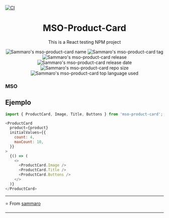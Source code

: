 [![CI](https://github.com/sammaro/mso-product-card/actions/workflows/main.yml/badge.svg)](https://github.com/sammaro/mso-product-card/actions/workflows/main.yml)

<p align="center">
  <h1 align="center">MSO-Product-Card</h1>
  <p align="center">This is a React testing NPM project</p>
  <p align="center" style="align: center;">
    <img alt="Sammaro's mso-product-card name"              src="https://img.shields.io/github/package-json/name/sammaro/mso-product-card" />
    <img alt="Sammaro's mso-product-card tag"               src="https://img.shields.io/github/v/tag/sammaro/mso-product-card" />
    <img alt="Sammaro's mso-product-card release"           src="https://img.shields.io/github/v/release/sammaro/mso-product-card" />
    <img alt="Sammaro's mso-product-card release date"      src="https://img.shields.io/github/release-date/sammaro/mso-product-card" />
    <img alt="Sammaro's mso-product-card repo size"         src="https://img.shields.io/github/repo-size/sammaro/mso-product-card" />
    <img alt="Sammaro's mso-product-card top language used" src="https://img.shields.io/github/languages/top/sammaro/mso-product-card" />
  </p>
</p>

### MSO

## Ejemplo

```javascript
import { ProductCard, Image, Title, Buttons } from 'mso-product-card';
```

```javascript
<ProductCard
  product={product}
  initialValues={{
    count: 4,
    maxCount: 10,
  }}
>
  {() => (
    <>
      <ProductCard.Image />
      <ProductCard.Title />
      <ProductCard.Buttons />
    </>
  )}
</ProductCard>
```

---

⭐️ From [sammaro](https://github.com/sammaro)

---
